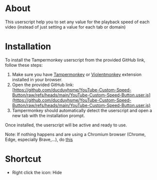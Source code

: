 # About
This userscript help you to set any value for the playback speed of each video (instead of just setting a value for each tab or domain)

# Installation
To install the Tampermonkey userscript from the provided GitHub link, follow these steps:
  1. Make sure you have [Tampermonkey](https://www.tampermonkey.net/) or [Violentmonkey](https://violentmonkey.github.io/) extension installed in your browser.
  2. Open the provided GitHub link: [https://github.com/ducduyhsme/YouTube-Custom-Speed-Button/raw/refs/heads/main/YouTube-Custom-Speed-Button.user.js](https://github.com/ducduyhsme/YouTube-Custom-Speed-Button/raw/refs/heads/main/YouTube-Custom-Speed-Button.user.js)
  3. Tampermonkey should automatically detect the userscript and open a new tab with the installation prompt.

Once installed, the userscript will be active and ready to use.

Note: If nothing happens and are using a Chromium browser (Chrome, Edge, especially Brave,...), do [this](https://www.tampermonkey.net/faq.php?version=5.3.3&ext=dhdg#Q209)
# Shortcut
  - Right click the icon: Hide
